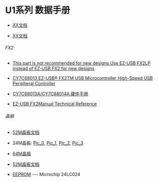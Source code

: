 # U1系列 数据手册


* [XX文档](https://)

* [XX文档](https://)

###### FX2

* [This part is not recommended for new designs Use EZ-USB FX2LP instead of EZ-USB FX2 for new designs](https://s3.amazonaws.com/rfagora/sooof/hardware/datasheet/u1/FX2/cy7c68013_EZ-USBFX2fornewdesigns.pdf)

* [CY7C68013 EZ-USB® FX2TM USB Microcontroller High-Speed USB Peripheral Controller](https://s3.amazonaws.com/rfagora/sooof/hardware/datasheet/u1/FX2/CY7C68013.pdf)

* [CY7C68013A/CY7C68014A 硬件手册](https://s3.amazonaws.com/rfagora/sooof/hardware/datasheet/u1/FX2/CY7C68013A-100AXC.pdf)

* [EZ-USB FX2Manual Technical Reference](https://s3.amazonaws.com/rfagora/sooof/hardware/datasheet/u1/FX2/fx2_trm.pdf)



###### 晶振

* [52M晶振文档](https://s3.amazonaws.com/rfagora/sooof/hardware/datasheet/u1/TCXO14-52000.doc)

* 24M晶振: [Pic_0](https://s3.amazonaws.com/rfagora/sooof/hardware/datasheet/u1/24M_CRYSTAL/24M_CRYSTAL0.jpg), [Pic_1](https://s3.amazonaws.com/rfagora/sooof/hardware/datasheet/u1/24M_CRYSTAL/24M_CRYSTAL1.jpg), [Pic_2](https://s3.amazonaws.com/rfagora/sooof/hardware/datasheet/u1/24M_CRYSTAL/24M_CRYSTAL2.jpg), [Pic_3](https://s3.amazonaws.com/rfagora/sooof/hardware/datasheet/u1/24M_CRYSTAL/24M_CRYSTAL3.jpg)

* [64M晶振](https://)

* [52M晶振文档](https://s3.amazonaws.com/rfagora/sooof/hardware/datasheet/u1/TCXO14-52000.doc)


* [EEPROM](https://s3.amazonaws.com/rfagora/sooof/hardware/datasheet/u1/24LC024.pdf) --- Microchip 24LC024
